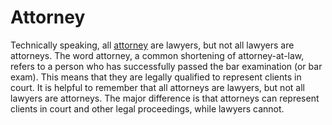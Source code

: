 # Attorney
Technically speaking, all [attorney](http://attorneyappnow.com/) are lawyers, but not all lawyers are attorneys. The word attorney, a common shortening of attorney-at-law, refers to a person who has successfully passed the bar examination (or bar exam). This means that they are legally qualified to represent clients in court. It is helpful to remember that all attorneys are lawyers, but not all lawyers are attorneys. The major difference is that attorneys can represent clients in court and other legal proceedings, while lawyers cannot.
